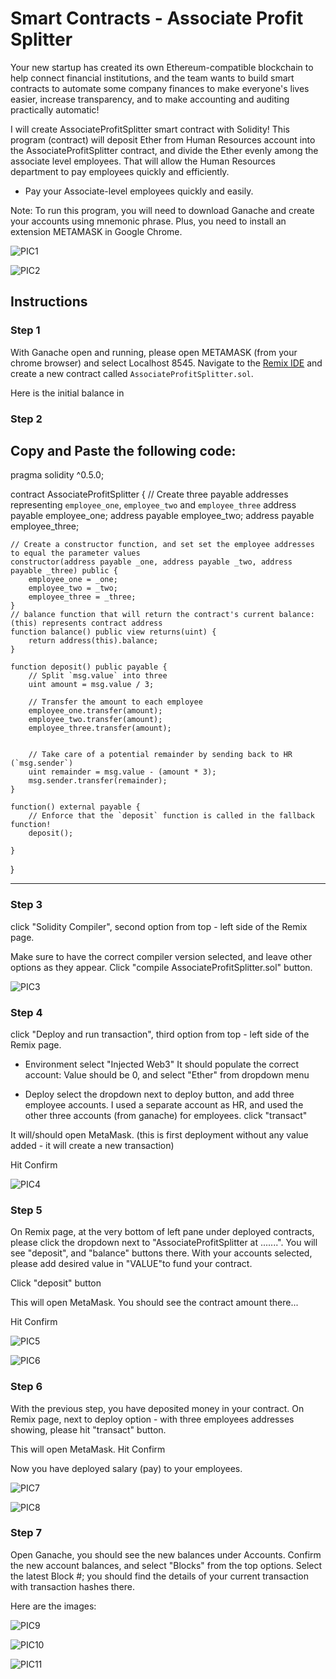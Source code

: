 # Smart Contracts - Associate Profit Splitter

Your new startup has created its own Ethereum-compatible blockchain to help connect financial institutions, and the team wants to build smart contracts to automate some company finances to make everyone's lives easier, increase transparency, and to make accounting and auditing practically automatic!

I will create AssociateProfitSplitter smart contract with Solidity! This program (contract) will deposit Ether from Human Resources account into the AssociateProfitSplitter contract, and divide the Ether evenly among the associate level employees. That will allow the Human Resources department to pay employees quickly and efficiently.

* Pay your Associate-level employees quickly and easily.

Note: To run this program, you will need to download Ganache and create your accounts using mnemonic phrase. Plus, you need to install an extension METAMASK in Google Chrome.

![PIC1](Images/pic1.png)

![PIC2](Images/pic2.png)



## Instructions

### Step 1

With Ganache open and running, please open METAMASK (from your chrome browser) and select Localhost 8545. 
Navigate to the [Remix IDE](https://remix.ethereum.org) and create a new contract called `AssociateProfitSplitter.sol`.

Here is the initial balance in 

### Step 2

Copy and Paste the following code:
------------------------------------------------------------------------------------------------------------

pragma solidity ^0.5.0;

contract AssociateProfitSplitter {
    // Create three payable addresses representing `employee_one`, `employee_two` and `employee_three`
    address payable employee_one;
    address payable employee_two;
    address payable employee_three;

    // Create a constructor function, and set set the employee addresses to equal the parameter values
    constructor(address payable _one, address payable _two, address payable _three) public {
        employee_one = _one;
        employee_two = _two;
        employee_three = _three;
    }
    // balance function that will return the contract's current balance: (this) represents contract address
    function balance() public view returns(uint) {
        return address(this).balance;
    }

    function deposit() public payable {
        // Split `msg.value` into three
        uint amount = msg.value / 3; 

        // Transfer the amount to each employee
        employee_one.transfer(amount);
        employee_two.transfer(amount);
        employee_three.transfer(amount);
        

        // Take care of a potential remainder by sending back to HR (`msg.sender`)
        uint remainder = msg.value - (amount * 3);
        msg.sender.transfer(remainder);
    }

    function() external payable {
        // Enforce that the `deposit` function is called in the fallback function!
        deposit();
        
    }
}

-----------------------------------------------------------------------------------------------------

### Step 3

click "Solidity Compiler", second option from top - left side of the Remix page. 

Make sure to have the correct compiler version selected, and leave other options as they appear. Click "compile AssociateProfitSplitter.sol" button.


![PIC3](Images/pic3.png)

### Step 4

click "Deploy and run transaction", third option from top - left side of the Remix page.

- Environment 
select "Injected Web3"
It should populate the correct account: Value should be 0, and select "Ether" from dropdown menu

- Deploy
select the dropdown next to deploy button, and add three employee accounts. I used a separate account as HR, and used the other three accounts (from ganache) for employees. 
click "transact"

It will/should open MetaMask. (this is first deployment without any value added - it will create a new transaction)

Hit Confirm

![PIC4](Images/pic4.png)

### Step 5

On Remix page, at the very bottom of left pane under deployed contracts, please click the dropdown next to "AssociateProfitSplitter at .......". You will see "deposit", and "balance" buttons there. 
With your accounts selected, please add desired value in "VALUE"to fund your contract.

Click "deposit" button

This will open MetaMask. You should see the contract amount there...

Hit Confirm


![PIC5](Images/pic5.png)

![PIC6](Images/pic6.png)


### Step 6

With the previous step, you have deposited money in your contract. On Remix page, next to deploy option - with three employees addresses showing, please hit "transact" button.

This will open MetaMask. 
Hit Confirm

Now you have deployed salary (pay) to your employees. 

![PIC7](Images/pic7.png)

![PIC8](Images/pic8.png)


### Step 7

Open Ganache, you should see the new balances under Accounts.
Confirm the new account balances, and select "Blocks" from the top options.
Select the latest Block #; you should find the details of your current transaction with transaction hashes there.

Here are the images:


![PIC9](Images/pic9.png)

![PIC10](Images/pic10.png)

![PIC11](Images/pic11.png)















